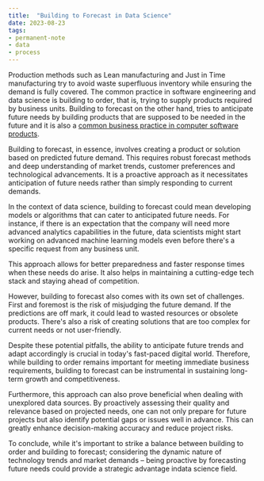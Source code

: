 ```yaml
---
title:  "Building to Forecast in Data Science"
date: 2023-08-23
tags: 
- permanent-note 
- data
- process
---
```


Production methods such as Lean manufacturing and Just in Time manufacturing try to avoid waste superfluous inventory while ensuring the demand is fully covered. The common practice in software engineering and data science is building to order, that is, trying to supply products required by business units. Building to forecast on the other hand, tries to anticipate future needs by building products that are supposed to be needed in the future and it is also a [common business practice in computer software products](literature-notes/Books/High%20Output%20Management.md). 

Building to forecast, in essence, involves creating a product or solution based on predicted future demand. This requires robust forecast methods and deep understanding of market trends, customer preferences and technological advancements. It is a proactive approach as it necessitates anticipation of future needs rather than simply responding to current demands.

In the context of data science, building to forecast could mean developing models or algorithms that can cater to anticipated future needs. For instance, if there is an expectation that the company will need more advanced analytics capabilities in the future, data scientists might start working on advanced machine learning models even before there's a specific request from any business unit.

This approach allows for better preparedness and faster response times when these needs do arise. It also helps in maintaining a cutting-edge tech stack and staying ahead of competition.

However, building to forecast also comes with its own set of challenges. First and foremost is the risk of misjudging the future demand. If the predictions are off mark, it could lead to wasted resources or obsolete products. There's also a risk of creating solutions that are too complex for current needs or not user-friendly.

Despite these potential pitfalls, the ability to anticipate future trends and adapt accordingly is crucial in today's fast-paced digital world. Therefore, while building to order remains important for meeting immediate business requirements, building to forecast can be instrumental in sustaining long-term growth and competitiveness.

Furthermore, this approach can also prove beneficial when dealing with unexplored data sources. By proactively assessing their quality and relevance based on projected needs, one can not only prepare for future projects but also identify potential gaps or issues well in advance. This can greatly enhance decision-making accuracy and reduce project risks. 

To conclude, while it's important to strike a balance between building to order and building to forecast; considering the dynamic nature of technology trends and market demands – being proactive by forecasting future needs could provide a strategic advantage indata science field.








